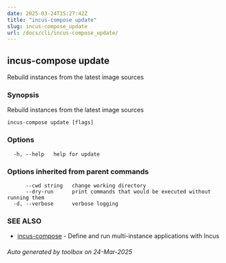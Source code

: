 ```yaml
---
date: 2025-03-24T15:27:42Z
title: "incus-compose update"
slug: incus-compose_update
url: /docs/cli/incus-compose_update/
---
```

## incus-compose update

Rebuild instances from the latest image sources

### Synopsis

Rebuild instances from the latest image sources

```
incus-compose update [flags]
```

### Options

```
  -h, --help   help for update
```

### Options inherited from parent commands

```
      --cwd string   change working directory
      --dry-run      print commands that would be executed without running them
  -d, --verbose      verbose logging
```

### SEE ALSO

* [incus-compose](incus-compose/docs/cli/incus-compose/)	 - Define and run multi-instance applications with Incus

###### Auto generated by toolbox on 24-Mar-2025
